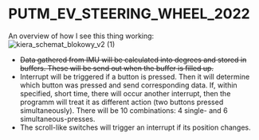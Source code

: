 # PUTM_EV_STEERING_WHEEL_2022

An overview of how I see this thing working:
![kiera_schemat_blokowy_v2 (1)](https://user-images.githubusercontent.com/28296861/158438419-2575dc49-7128-4a67-a6cc-f2714906d276.png)

* ~~Data gathered from IMU will be calculated into degrees and stored in buffers. These will be send out when the buffer is filled up.~~ 
* Interrupt will be triggered if a button is pressed. Then it will determine which button was pressed and send corresponding data. If, within specified, short time, there will occur another interrupt, then the programm will treat it as different action (two buttons pressed simultaneously). There will be 10 combinations: 4 single- and 6 simultaneous-presses.
* The scroll-like switches will trigger an interrupt if its position changes.
